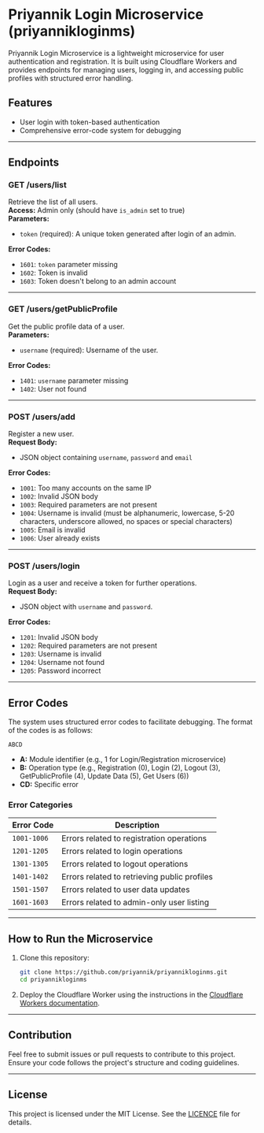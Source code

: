 # Priyannik Login Microservice (priyannikloginms)

Priyannik Login Microservice is a lightweight microservice for user authentication and registration. It is built using Cloudflare Workers and provides endpoints for managing users, logging in, and accessing public profiles with structured error handling.

## Features
- User login with token-based authentication
- Comprehensive error-code system for debugging

---

## Endpoints

### **GET /users/list**
Retrieve the list of all users.  
**Access:** Admin only (should have `is_admin` set to true)  
**Parameters:**  
- `token` (required): A unique token generated after login of an admin.  

**Error Codes:**
- `1601`: `token` parameter missing
- `1602`: Token is invalid
- `1603`: Token doesn't belong to an admin account

---

### **GET /users/getPublicProfile**
Get the public profile data of a user.  
**Parameters:**  
- `username` (required): Username of the user.  

**Error Codes:**
- `1401`: `username` parameter missing
- `1402`: User not found

---

### **POST /users/add**
Register a new user.  
**Request Body:**  
- JSON object containing `username`, `password` and `email`  

**Error Codes:**
- `1001`: Too many accounts on the same IP
- `1002`: Invalid JSON body
- `1003`: Required parameters are not present
- `1004`: Username is invalid (must be alphanumeric, lowercase, 5-20 characters, underscore allowed, no spaces or special characters)
- `1005`: Email is invalid
- `1006`: User already exists

---

### **POST /users/login**
Login as a user and receive a token for further operations.  
**Request Body:**  
- JSON object with `username` and `password`.  

**Error Codes:**
- `1201`: Invalid JSON body
- `1202`: Required parameters are not present
- `1203`: Username is invalid
- `1204`: Username not found
- `1205`: Password incorrect

---

## Error Codes
The system uses structured error codes to facilitate debugging. The format of the codes is as follows:

`ABCD`

- **A:** Module identifier (e.g., 1 for Login/Registration microservice)
- **B:** Operation type (e.g., Registration (0), Login (2), Logout (3), GetPublicProfile (4), Update Data (5), Get Users (6))
- **CD:** Specific error

### Error Categories
| Error Code | Description                                                                                  |
|------------|----------------------------------------------------------------------------------------------|
| `1001-1006`| Errors related to registration operations                                                   |
| `1201-1205`| Errors related to login operations                                                          |
| `1301-1305`| Errors related to logout operations                                                         |
| `1401-1402`| Errors related to retrieving public profiles                                                |
| `1501-1507`| Errors related to user data updates                                                         |
| `1601-1603`| Errors related to admin-only user listing                                                   |

---

## How to Run the Microservice
1. Clone this repository:
   ```bash
   git clone https://github.com/priyannik/priyannikloginms.git
   cd priyannikloginms
   ```
2. Deploy the Cloudflare Worker using the instructions in the [Cloudflare Workers documentation](https://developers.cloudflare.com/workers/).

---

## Contribution
Feel free to submit issues or pull requests to contribute to this project. Ensure your code follows the project's structure and coding guidelines.

---

## License
This project is licensed under the MIT License. See the [LICENCE](LICENCE) file for details.
